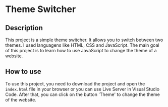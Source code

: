 # Theme Switcher

## Description

This project is a simple theme switcher. It allows you to switch between two themes. I used
languagens like HTML, CSS and JavaScript. The main goal of this project is to learn how to
use JavaScript to change the theme of a website.

## How to use

To use this project, you need to download the project and open the `index.html` file in your
browser or you can use Live Server in Visual Studio Code. After that, you can click on the button 'Theme' to change the theme of the website.
